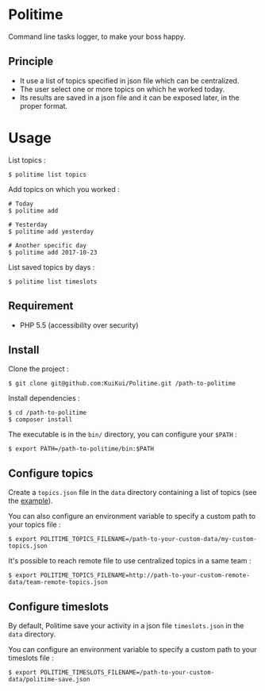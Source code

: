 # Politime

Command line tasks logger, to make your boss happy.

## Principle

- It use a list of topics specified in json file which can be centralized.
- The user select one or more topics on which he worked today.
- Its results are saved in a json file and it can be exposed later, in the proper format.

# Usage

List topics :

```shell
$ politime list topics
```

Add topics on which you worked :

```shell
# Today
$ politime add

# Yesterday
$ politime add yesterday

# Another specific day
$ politime add 2017-10-23
```

List saved topics by days :

```shell
$ politime list timeslots
```

## Requirement

- PHP 5.5 (accessibility over security)

## Install

Clone the project :

```shell
$ git clone git@github.com:KuiKui/Politime.git /path-to-politime
```

Install dependencies :

```shell
$ cd /path-to-politime
$ composer install
```

The executable is in the `bin/` directory, you can configure your `$PATH` :

```shell
$ export PATH=/path-to-politime/bin:$PATH
```

## Configure topics

Create a `topics.json` file in the `data` directory containing a list of topics (see the [example](data/topics-example.json)).

You can also configure an environment variable to specify a custom path to your topics file :

```shell
$ export POLITIME_TOPICS_FILENAME=/path-to-your-custom-data/my-custom-topics.json
```

It's possible to reach remote file to use centralized topics in a same team :

```shell
$ export POLITIME_TOPICS_FILENAME=http://path-to-your-custom-remote-data/team-remote-topics.json
```

## Configure timeslots

By default, Politime save your activity in a json file `timeslots.json` in the `data` directory.

You can configure an environment variable to specify a custom path to your timeslots file :

```shell
$ export POLITIME_TIMESLOTS_FILENAME=/path-to-your-custom-data/politime-save.json
```
